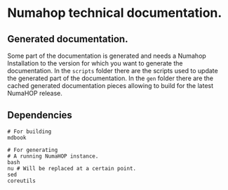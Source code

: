 # Numahop technical documentation. 

## Generated documentation.
Some part of the documentation is generated and needs a Numahop Installation to the version for which you want to generate the documentation.
In the `scripts` folder there are the scripts used to update the generated part of the documentation.
In the `gen` folder there are the cached generated documentation pieces allowing to build for the latest NumaHOP release.

## Dependencies

```
# For building
mdbook

# For generating
# A running NumaHOP instance.
bash
nu # Will be replaced at a certain point.
sed
coreutils
```
